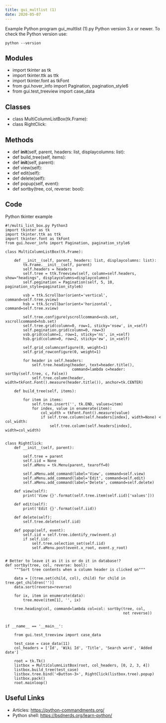 ```yaml
---
title: gui_multlist (1)
date: 2020-05-07
---
```

Example Python program gui_multlist (1).py
Python version 3.x or newer.
To check the Python version use:

    python --version

## Modules

* import tkinter as tk
* import tkinter.ttk as ttk
* import tkinter.font as tkFont
* from gui.hover_info import Pagination, pagination_style6
* from gui.test_treeview import case_data

## Classes

* class MultiColumnListBox(tk.Frame):
* class RightClick:

## Methods

* def __init__(self, parent, headers: list, displaycolumns: list):
* def build_tree(self, items):
* def __init__(self, parent):
* def view(self):
* def edit(self):
* def delete(self):
* def popup(self, event):
* def sortby(tree, col, reverse: bool):

## Code

Python tkinter example

    #!/multi_list_box.py Python3
    import tkinter as tk
    import tkinter.ttk as ttk
    import tkinter.font as tkFont
    from gui.hover_info import Pagination, pagination_style6
    
    class MultiColumnListBox(tk.Frame):
    
        def __init__(self, parent, headers: list, displaycolumns: list):
            tk.Frame.__init__(self, parent)
            self.headers = headers
            self.tree = ttk.Treeview(self, column=self.headers, show="headings", displaycolumns=displaycolumns)
            self.pegination = Pagination(self, 5, 10, pagination_style=pagination_style6)
    
            vsb = ttk.Scrollbar(orient='vertical', command=self.tree.yview)
            hsb = ttk.Scrollbar(orient='horizontal', command=self.tree.xview)
    
            self.tree.configure(yscrollcommand=vsb.set, xscrollcommand=hsb.set)
            self.tree.grid(column=0, row=1, sticky='nsew', in_=self)
            self.pegination.grid(column=0, row=3)
            vsb.grid(column=1, row=1, sticky='ns', in_=self)
            hsb.grid(column=0, row=2, sticky='ew', in_=self)
    
            self.grid_columnconfigure(0, weight=1)
            self.grid_rowconfigure(0, weight=1)
    
            for header in self.headers:
                self.tree.heading(header, text=header.title(),
                                  command=lambda c=header: sortby(self.tree, c, False))
                self.tree.column(header, width=tkFont.Font().measure(header.title()), anchor=tk.CENTER)
    
        def build_tree(self, items):
    
            for item in items:
                self.tree.insert('', tk.END, values=item)
                for index, value in enumerate(item):
                    col_width = tkFont.Font().measure(value)
                    if self.tree.column(self.headers[index], width=None) < col_width:
                        self.tree.column(self.headers[index], width=col_width)
    
    
    class RightClick:
        def __init__(self, parent):
    
            self.tree = parent
            self.iid = None
            self.aMenu = tk.Menu(parent, tearoff=0)
    
            self.aMenu.add_command(label='View', command=self.view)
            self.aMenu.add_command(label='Edit', command=self.edit)
            self.aMenu.add_command(label='Delete', command=self.delete)
    
        def view(self):
            print('View {}'.format(self.tree.item(self.iid)['values']))
    
        def edit(self):
            print('Edit {}'.format(self.iid))
    
        def delete(self):
            self.tree.delete(self.iid)
    
        def popup(self, event):
            self.iid = self.tree.identify_row(event.y)
            if self.iid:
                self.tree.selection_set(self.iid)
                self.aMenu.post(event.x_root, event.y_root)
    
    
    # Better to leave it as it is or do it in database!?
    def sortby(tree, col, reverse: bool):
        """Sort tree contents when a column header is clicked on"""
    
        data = [(tree.set(child, col), child) for child in tree.get_children('')]
        data.sort(reverse=reverse)
    
        for ix, item in enumerate(data):
            tree.move(item[1], '', ix)
    
        tree.heading(col, command=lambda col=col: sortby(tree, col,
                                                         not reverse))
    
    
    if __name__ == '__main__':
    
        from gui.test_treeview import case_data
    
        test_case = case_data(11)
        col_headers = ['Id', 'Wiki Id', 'Title', 'Search word', 'Added date']
    
        root = tk.Tk()
        listbox = MultiColumnListBox(root, col_headers, [0, 2, 3, 4])
        listbox.build_tree(test_case)
        listbox.tree.bind('<Button-3>', RightClick(listbox.tree).popup)
        listbox.pack()
        root.mainloop()
    

## Useful Links

- Articles: https://python-commandments.org/
- Python shell: https://bsdnerds.org/learn-python/

